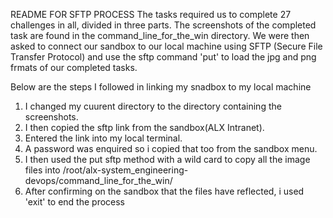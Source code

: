 README FOR SFTP PROCESS
The tasks required us to complete 27 challenges in all, divided in three parts.
The screenshots of the completed task are found in the command_line_for_the_win
directory. We were then asked to connect our sandbox to our local machine using
SFTP (Secure File Transfer Protocol) and use the sftp command 'put' to load 
the jpg and png frmats of our completed tasks.

Below are the steps I followed in linking my snadbox to my local machine

1. I changed my cuurent directory to the directory containing the screenshots.
2. I then copied the sftp link from the sandbox(ALX Intranet).
3. Entered the link into my local terminal.
4. A password was enquired so i copied that too from the sandbox menu.
5. I then used the put sftp method with a wild card to copy all the 
image files into /root/alx-system_engineering-devops/command_line_for_the_win/
6. After confirming on the sandbox that the files have reflected, i used 'exit'
to end the process
